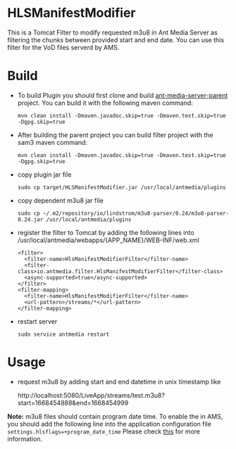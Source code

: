 # HLSManifestModifier
This is a Tomcat Filter to modify requested m3u8 in Ant Media Server as filtering the chunks between provided start and end date. You can use this filter for the VoD files serverd by AMS.  

# Build
- To build Plugin you should first clone and build [ant-media-server-parent](https://github.com/ant-media/ant-media-server-parent) project. You can build it with the following maven command:

  `mvn clean install -Dmaven.javadoc.skip=true -Dmaven.test.skip=true -Dgpg.skip=true`

- After building the parent project you can build filter project with the sam3 maven command:
  
  `mvn clean install -Dmaven.javadoc.skip=true -Dmaven.test.skip=true -Dgpg.skip=true`

- copy plugin jar file

  `sudo cp target/HLSManifestModifier.jar /usr/local/antmedia/plugins`

- copy dependent m3u8 jar file

  `sudo cp ~/.m2/repository/io/lindstrom/m3u8-parser/0.24/m3u8-parser-0.24.jar /usr/local/antmedia/plugins`
  
- register the filter to Tomcat by adding the following lines into /usr/local/antmedia/webapps/{APP_NAME}/WEB-INF/web.xml

  ```
  <filter>
    <filter-name>HlsManifestModifierFilter</filter-name>
    <filter-class>io.antmedia.filter.HlsManifestModifierFilter</filter-class>
    <async-supported>true</async-supported>
  </filter>
  <filter-mapping>
    <filter-name>HlsManifestModifierFilter</filter-name>
    <url-pattern>/streams/*</url-pattern>
  </filter-mapping>
  ```

- restart server

  `sudo service antmedia restart`

# Usage
- request m3u8 by adding start and end datetime in unix timestamp like

  http://localhost:5080/LiveApp/streams/test.m3u8?start=1668454888&end=1668454999
  
**Note:** m3u8 files should contain program date time. To enable the in AMS, you should add the following line into the application configuration file `settings.hlsflags=+program_date_time` Please check [this](https://antmedia.io/javadoc/io/antmedia/AppSettings.html#hlsflags) for more information.
